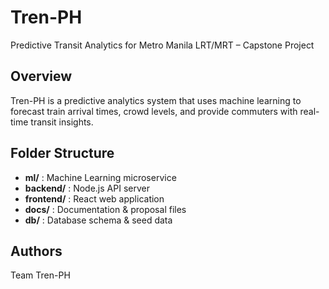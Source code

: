 # Tren-PH
Predictive Transit Analytics for Metro Manila LRT/MRT – Capstone Project

## Overview
Tren-PH is a predictive analytics system that uses machine learning to forecast train arrival times, crowd levels, and provide commuters with real-time transit insights.

## Folder Structure
- **ml/** : Machine Learning microservice
- **backend/** : Node.js API server
- **frontend/** : React web application
- **docs/** : Documentation & proposal files
- **db/** : Database schema & seed data

## Authors
Team Tren-PH

